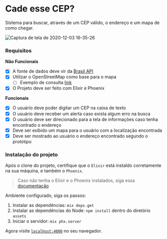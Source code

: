 # Cade esse CEP?

Sistema para buscar, através de um CEP válido, o endereço e um mapa de como chegar.

![Captura de tela de 2020-12-03 16-35-26](https://user-images.githubusercontent.com/15862643/101078933-94e6ac80-3585-11eb-8165-222ae7eccbca.png)

### Requisitos

**Não Funcionais**

- [x]  A fonte de dados deve vir da [Brasil API](https://github.com/BrasilAPI/BrasilAPI)
- [x]  Utilizar o OpenStreetMap como base para o mapa
    - [ ]  Exemplo de consulta [link](https://www.openstreetmap.org/search?query=Rua%20Doutor%20Area%20Le%C3%A3o%2C%20Nossa%20Senhora%20das%20Gra%C3%A7as%2C%20Teresina%2C%20Piau%C3%AD#map=18/-5.10163/-42.80288)
- [x]  O Projeto deve ser feito com Elixir e Phoenix

**Funcionais**

- [x]  O usuário deve poder digitar um CEP na caixa de texto
- [x]  O usuário deve receber um alerta caso exista algum erro na busca
- [x]  O usuário deve ser direcionado para a tela de informações caso tenha encontrado o endereço
- [x]  Deve ser exibido um mapa para o usuário com a localização encontrada
- [x]  Deve ser mostrado ao usuário o endereço encontrado segundo o protótipo

### Instalação do projeto

  Após o clone do projeto, certifique que o `Elixir` está instaldo corretamente na sua máquina, e também o `Phoenix`.

  > Caso não tenha o Elixir e o Phoenix instalados, siga essa [documentação](https://hexdocs.pm/phoenix/installation.html#content)

  Ambiente configurado, siga os passos:

  1. Instalar as dependências: `mix deps.get`
  2. Instalar as dependências do Node: `npm install` dentro do diretório `assets`
  3. Iniciar o servidor: `mix phx.server`

Agora visite [`localhost:4000`](http://localhost:4000) no seu navegador.
